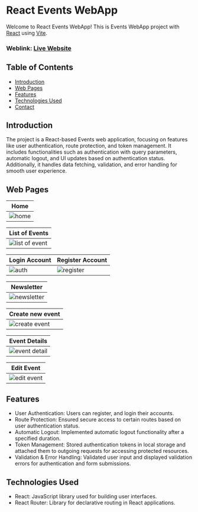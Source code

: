 # React Events WebApp
Welcome to React Events WebApp! This is Events WebApp project with [React](https://react.dev/) using [Vite](https://vitejs.dev/).

### Weblink: [Live Website](#)

## Table of Contents
- [Introduction](#introduction)
- [Web Pages](#web-pages)
- [Features](#features)
- [Technologies Used](#technologies-used)
- [Contact](#contact)

## Introduction
The project is a React-based Events web application, focusing on features like user authentication, route protection, and token management. It includes functionalities such as authentication with query parameters, automatic logout, and UI updates based on authentication status. Additionally, it handles data fetching, validation, and error handling for smooth user experience.

## Web Pages
|  Home                             |
|-----------------------------------------|
| ![home](https://github.com/zaimabdullah/Events-React-WebApp/assets/36534973/58d30056-dea5-4d90-965d-7127cfe7496e) |

|  List of Events                              |
|-----------------------------------------|
| ![list of event](https://github.com/zaimabdullah/Events-React-WebApp/assets/36534973/4a032bb9-5388-4c61-8f9a-81acb46cbb68) |

|  Login Account |  Register Account                         |
|-----------------------------------------|-----------------------------------------|
| ![auth](https://github.com/zaimabdullah/Events-React-WebApp/assets/36534973/12074e5f-c13a-4a23-a0d5-0f761cb6ac7d) |  ![register](https://github.com/zaimabdullah/Events-React-WebApp/assets/36534973/83c2bdf4-a3ee-43b0-bc93-d977a34376eb)|

|  Newsletter                                                           |
|----------------------------------------------------------------------------------|
| ![newsletter](https://github.com/zaimabdullah/Events-React-WebApp/assets/36534973/205f1fcd-f0ce-426b-8e8d-49c31ab668dd) |


|  Create new event                              |
|-----------------------------------------|
|  ![create event](https://github.com/zaimabdullah/Events-React-WebApp/assets/36534973/db07d749-9cca-4dff-95a3-b82e2516c14d) |

|  Event Details                              |
|-----------------------------------------|
| ![event detail](https://github.com/zaimabdullah/Events-React-WebApp/assets/36534973/23245907-bf68-46dc-a69a-b94e83ef8d23) |


|  Edit Event                              |
|-----------------------------------------|
| ![edit event](https://github.com/zaimabdullah/Events-React-WebApp/assets/36534973/a3773baa-772c-41f5-b9c3-4505df957934) |


## Features
- User Authentication: Users can register, and login their accounts.
- Route Protection: Ensured secure access to certain routes based on user authentication status.
- Automatic Logout: Implemented automatic logout functionality after a specified duration.
- Token Management: Stored authentication tokens in local storage and attached them to outgoing requests for accessing protected resources.
- Validation & Error Handling: Validated user input and displayed validation errors for authentication and form submissions.

## Technologies Used
- React: JavaScript library used for building user interfaces.
- React Router: Library for declarative routing in React applications.
